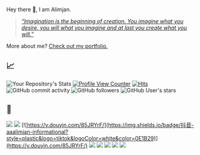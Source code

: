 Hey there 👋,  I am Alimjan.

>  *[“Imagination is the beginning of creation. You imagine what you desire, you will what you imagine and at last you create what you will.”](https://aaalimjan.github.io/)* 

More about me? [Check out my portfolio.](https://aaalimjan.github.io/about/)

## &#x1f4c8;
![Your Repository's Stats](https://github-readme-stats.vercel.app/api?username=AAAlimjan&show_icons=true)
[![Profile View Counter](https://komarev.com/ghpvc/?username=aaalimjan)](https://github.com/AAAlimjan)
[![Hits](https://hitcounter.pythonanywhere.com/count/tag.svg?url=https://aaalimjan.github.io/Python)](https://aaalimjan.github.io/)
![GitHub commit activity](https://img.shields.io/github/commit-activity/m/aaalimjan/aaalimjan.github.io?style=social)
![GitHub followers](https://img.shields.io/github/followers/aaalimjan?style=social)
![GitHub User's stars](https://img.shields.io/github/stars/aaalimjan?style=social)

## &#127867;
[![](https://img.shields.io/badge/email-ALIMJAN-informational?style=plastic&logo=Gmail&logoColor=white&color=0277BD)](mailto:alimjanabla@hotmail.com)
[![](https://img.shields.io/badge/Personal-ReadingList-informational?style=plastic&logo=github&logoColor=white&color=34FF8B)](https://aaalimjan.github.io/Reading-List/)
[![https://v.douyin.com/85JRYrF/](https://img.shields.io/badge/抖音-aaalimjan-informational?style=plastic&logo=tiktok&logoColor=white&color=0E1B29)](https://v.douyin.com/85JRYrF/)
[![](https://img.shields.io/badge/音乐-网易云-informational?style=plastic&logo=applemusic&logoColor=white&color=E53935)](https://music.163.com/#/user/home?id=126994034)
[![](https://img.shields.io/badge/哔哩哔哩-B站-informational?style=flat&logo=youtube&logoColor=white&color=F48FB1)]([aaalimjan的个人空间_哔哩哔哩_Bilibili](https://space.bilibili.com/281592076))
[![](https://img.shields.io/badge/Personal-Blog-informational?style=plastic&logo=blogger&logoColor=white&color=00897B)](https://aaalimjan.github.io/)
[![](https://img.shields.io/badge/Personal-MOOC-informational?style=plastic&logo=github&logoColor=white&color=F44336)](https://aaalimjan.github.io/MOOC/)
[![](https://img.shields.io/badge/微博-@aaalimjan-informational?style=plastic&logo=微博&logoColor=red&color=FFA600)](https://weibo.com/2big2know)
